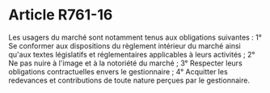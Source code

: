 # Article R761-16

Les usagers du marché sont notamment tenus aux obligations suivantes :   1° Se conformer aux dispositions du règlement intérieur du marché ainsi qu'aux textes législatifs et réglementaires applicables à leurs activités ;   2° Ne pas nuire à l'image et à la notoriété du marché ;   3° Respecter leurs obligations contractuelles envers le gestionnaire ;   4° Acquitter les redevances et contributions de toute nature perçues par le gestionnaire.
